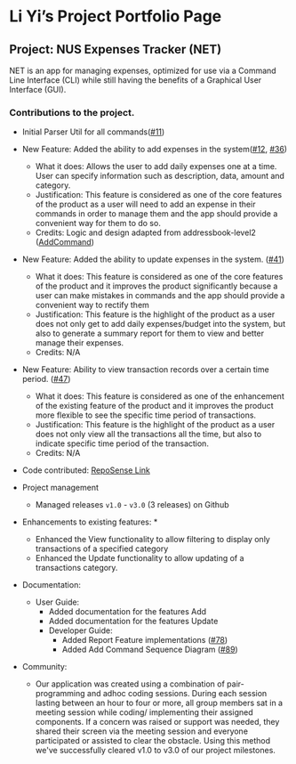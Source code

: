 # Li Yi’s Project Portfolio Page

## Project: NUS Expenses Tracker (NET)
NET is an app for managing expenses, optimized for use via a Command Line Interface (CLI) while still having the benefits of a Graphical User Interface (GUI).

### Contributions to the project.

* Initial Parser Util for all commands([#11](https://github.com/AY2021S1-TIC4001-4/tp/pull/11))

* New Feature: Added the ability to add expenses in the system([#12](https://github.com/AY2021S1-TIC4001-4/tp/pull/12), [#36](https://github.com/AY2021S1-TIC4001-4/tp/pull/36)) 
  * What it does: Allows the user to add daily expenses one at a time. User can specify information such as description, data, amount and category. 
  * Justification: This feature is considered as one of the core features of the product as a user will need to add an expense in their commands in order to manage them and the app should provide a convenient way for them to do so.
  * Credits: Logic and design adapted from addressbook-level2 ([AddCommand](https://github.com/se-edu/addressbook-level2/tree/master/src/seedu/addressbook/command))
  
* New Feature: Added the ability to update expenses in the system.
([#41](https://github.com/AY2021S1-TIC4001-4/tp/pull/41))
  * What it does: This feature is considered as one of the core features of the product and it improves the product significantly because a user can make mistakes in commands and the app should provide a convenient way to rectify them
  * Justification: This feature is the highlight of the product as a user does not only get to add daily expenses/budget into the system, but also to generate a summary report for them to view and better manage their expenses. 
  * Credits: N/A
       
* New Feature: Ability to view transaction records over a certain time period.
([#47](https://github.com/AY2021S1-TIC4001-4/tp/pull/47))

  * What it does: This feature is considered as one of the enhancement of the existing feature of the product and it improves the product more flexible to see the specific time period of transactions.
  * Justification: This feature is the highlight of the product as a user does not only view all the transactions all the time, but also to indicate specific time period of the transaction. 
  * Credits: N/A

* Code contributed: [RepoSense Link](https://nus-tic4001-ay2021s1.github.io/tp-dashboard/#breakdown=true&search=timmyly7&sort=groupTitle&sortWithin=title&since=2020-08-14&timeframe=commit&mergegroup=&groupSelect=groupByRepos&checkedFileTypes=docs~functional-code~test-code~other)
 
* Project management
  * Managed releases ```v1.0``` - ```v3.0``` (3 releases) on Github
 
* Enhancements to existing features:
  * 
  * Enhanced the View functionality to allow filtering to display only transactions of a specified category
  * Enhanced the Update functionality to allow updating of a transactions category.

* Documentation:
  * User Guide:
    * Added documentation for the features Add 
    * Added documentation for the features Update 
    * Developer Guide:
      * Added Report Feature implementations ([#78](https://github.com/AY2021S1-TIC4001-4/tp/pull/78))
      * Added Add Command Sequence Diagram ([#89](https://github.com/AY2021S1-TIC4001-4/tp/pull/89))
* Community:
  * Our application was created using a combination of pair-programming and adhoc coding sessions. During each session lasting between an hour to four or more, all group members sat in a meeting session while coding/ implementing their assigned components. If a concern was raised or support was needed, they shared their screen via the meeting session and everyone participated or assisted to clear the obstacle. Using this method we've successfully cleared v1.0 to v3.0 of our project milestones. 
